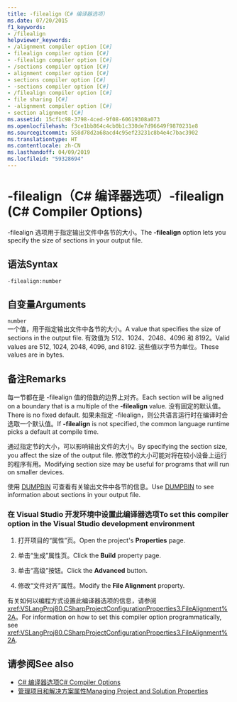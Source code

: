 ```yaml
---
title: -filealign（C# 编译器选项）
ms.date: 07/20/2015
f1_keywords:
- /filealign
helpviewer_keywords:
- /alignment compiler option [C#]
- filealign compiler option [C#]
- -filealign compiler option [C#]
- /sections compiler option [C#]
- alignment compiler option [C#]
- sections compiler option [C#]
- -sections compiler option [C#]
- /filealign compiler option [C#]
- file sharing [C#]
- -alignment compiler option [C#]
- section alignment [C#]
ms.assetid: 15cf1c98-3798-4ced-9f08-60619308a073
ms.openlocfilehash: f3ce1bb864c4cb0b1c330de7d96649f9870231e8
ms.sourcegitcommit: 558d78d2a68acd4c95ef23231c8b4e4c7bac3902
ms.translationtype: HT
ms.contentlocale: zh-CN
ms.lasthandoff: 04/09/2019
ms.locfileid: "59328694"
---
```

# <a name="-filealign-c-compiler-options"></a><span data-ttu-id="f24fe-102">-filealign（C# 编译器选项）</span><span class="sxs-lookup"><span data-stu-id="f24fe-102">-filealign (C# Compiler Options)</span></span>
<span data-ttu-id="f24fe-103">-filealign 选项用于指定输出文件中各节的大小。</span><span class="sxs-lookup"><span data-stu-id="f24fe-103">The **-filealign** option lets you specify the size of sections in your output file.</span></span>  
  
## <a name="syntax"></a><span data-ttu-id="f24fe-104">语法</span><span class="sxs-lookup"><span data-stu-id="f24fe-104">Syntax</span></span>  
  
```console  
-filealign:number  
```  
  
## <a name="arguments"></a><span data-ttu-id="f24fe-105">自变量</span><span class="sxs-lookup"><span data-stu-id="f24fe-105">Arguments</span></span>  
 `number`  
 <span data-ttu-id="f24fe-106">一个值，用于指定输出文件中各节的大小。</span><span class="sxs-lookup"><span data-stu-id="f24fe-106">A value that specifies the size of sections in the output file.</span></span> <span data-ttu-id="f24fe-107">有效值为 512、1024、2048、4096 和 8192。</span><span class="sxs-lookup"><span data-stu-id="f24fe-107">Valid values are 512, 1024, 2048, 4096, and 8192.</span></span> <span data-ttu-id="f24fe-108">这些值以字节为单位。</span><span class="sxs-lookup"><span data-stu-id="f24fe-108">These values are in bytes.</span></span>  
  
## <a name="remarks"></a><span data-ttu-id="f24fe-109">备注</span><span class="sxs-lookup"><span data-stu-id="f24fe-109">Remarks</span></span>  
 <span data-ttu-id="f24fe-110">每一节都在是 -filealign 值的倍数的边界上对齐。</span><span class="sxs-lookup"><span data-stu-id="f24fe-110">Each section will be aligned on a boundary that is a multiple of the **-filealign** value.</span></span> <span data-ttu-id="f24fe-111">没有固定的默认值。</span><span class="sxs-lookup"><span data-stu-id="f24fe-111">There is no fixed default.</span></span> <span data-ttu-id="f24fe-112">如果未指定 -filealign，则公共语言运行时在编译时会选取一个默认值。</span><span class="sxs-lookup"><span data-stu-id="f24fe-112">If **-filealign** is not specified, the common language runtime picks a default at compile time.</span></span>  
  
 <span data-ttu-id="f24fe-113">通过指定节的大小，可以影响输出文件的大小。</span><span class="sxs-lookup"><span data-stu-id="f24fe-113">By specifying the section size, you affect the size of the output file.</span></span> <span data-ttu-id="f24fe-114">修改节的大小可能对将在较小设备上运行的程序有用。</span><span class="sxs-lookup"><span data-stu-id="f24fe-114">Modifying section size may be useful for programs that will run on smaller devices.</span></span>  
  
 <span data-ttu-id="f24fe-115">使用 [DUMPBIN](/cpp/build/reference/dumpbin-options) 可查看有关输出文件中各节的信息。</span><span class="sxs-lookup"><span data-stu-id="f24fe-115">Use [DUMPBIN](/cpp/build/reference/dumpbin-options) to see information about sections in your output file.</span></span>  
  
### <a name="to-set-this-compiler-option-in-the-visual-studio-development-environment"></a><span data-ttu-id="f24fe-116">在 Visual Studio 开发环境中设置此编译器选项</span><span class="sxs-lookup"><span data-stu-id="f24fe-116">To set this compiler option in the Visual Studio development environment</span></span>  
  
1. <span data-ttu-id="f24fe-117">打开项目的“属性”页。</span><span class="sxs-lookup"><span data-stu-id="f24fe-117">Open the project's **Properties** page.</span></span>  
  
2. <span data-ttu-id="f24fe-118">单击“生成”属性页。</span><span class="sxs-lookup"><span data-stu-id="f24fe-118">Click the **Build** property page.</span></span>  
  
3. <span data-ttu-id="f24fe-119">单击“高级”按钮。</span><span class="sxs-lookup"><span data-stu-id="f24fe-119">Click the **Advanced** button.</span></span>  
  
4. <span data-ttu-id="f24fe-120">修改“文件对齐”属性。</span><span class="sxs-lookup"><span data-stu-id="f24fe-120">Modify the **File Alignment** property.</span></span>  
  
 <span data-ttu-id="f24fe-121">有关如何以编程方式设置此编译器选项的信息，请参阅 <xref:VSLangProj80.CSharpProjectConfigurationProperties3.FileAlignment%2A>。</span><span class="sxs-lookup"><span data-stu-id="f24fe-121">For information on how to set this compiler option programmatically, see <xref:VSLangProj80.CSharpProjectConfigurationProperties3.FileAlignment%2A>.</span></span>  
  
## <a name="see-also"></a><span data-ttu-id="f24fe-122">请参阅</span><span class="sxs-lookup"><span data-stu-id="f24fe-122">See also</span></span>

- [<span data-ttu-id="f24fe-123">C# 编译器选项</span><span class="sxs-lookup"><span data-stu-id="f24fe-123">C# Compiler Options</span></span>](../../../csharp/language-reference/compiler-options/index.md)
- [<span data-ttu-id="f24fe-124">管理项目和解决方案属性</span><span class="sxs-lookup"><span data-stu-id="f24fe-124">Managing Project and Solution Properties</span></span>](/visualstudio/ide/managing-project-and-solution-properties)
